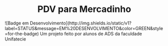 <h1 align="center"> PDV para Mercadinho </h1>
![Badge em Desenvolvimento](http://img.shields.io/static/v1?label=STATUS&message=EM%20DESENVOLVIMENTO&color=GREEN&style=for-the-badge)
Um projeto feito por alunos de ADS da faculdade Unifatecie
